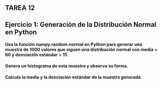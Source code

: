 ## TAREA 12


## Ejercicio 1: Generación de la Distribución Normal en Python

#### Usa la función numpy.random.normal en Python para generar una muestra de 1000 valores que siguen una distribución normal con media = 60 y desviación estándar = 15.
#### Genera un histograma de esta muestra y observa su forma.
#### Calcula la media y la desviación estándar de la muestra generada.
